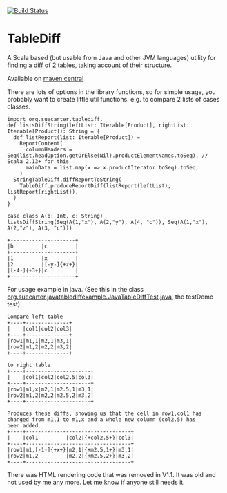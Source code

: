[![Build Status](https://github.com/smootoo/TableDiff/actions/workflows/ci.yml/badge.svg)](https://github.com/smootoo/TableDiff/actions/workflows/ci.yml)

TableDiff
=========

A Scala based (but usable from Java and other JVM languages) utility for finding a diff of 2 tables, taking account of their structure. 

Available on [maven central](http://search.maven.org/#artifactdetails|org.suecarter|tablediff_3|1.1|jar)

There are lots of options in the library functions, so for simple usage, you probably want to create little util functions.
e.g. to compare 2 lists of cases classes.
```
import org.suecarter.tablediff._
def listsDiffString(leftList: Iterable[Product], rightList: Iterable[Product]): String = {
  def listReport(list: Iterable[Product]) =
    ReportContent(
      columnHeaders = Seq(list.headOption.getOrElse(Nil).productElementNames.toSeq), // Scala 2.13+ for this
      mainData = list.map(x => x.productIterator.toSeq).toSeq,
    )
  StringTableDiff.diffReportToString(
    TableDiff.produceReportDiff(listReport(leftList), listReport(rightList)),
  )
}

case class A(b: Int, c: String)
listsDiffString(Seq(A(1,"x"), A(2,"y"), A(4, "c")), Seq(A(1,"x"), A(2,"z"), A(3, "c"))) 

+---------------------+
|b         |c         |
+---------------------+
|1         |x         |
|2         |[-y-]{+z+}|
|[-4-]{+3+}|c         |
+---------------------+
```
 
For usage example in java. (See this in the class [org.suecarter.javatablediffexample.JavaTableDiffTest.java](./SampleApp/src/test/java/org/suecarter/javatablediffexample/JavaTableDiffTest.java), the testDemo test)

```
Compare left table
+----+--------------+
|    |col1|col2|col3|
+----+--------------+
|row1|m1,1|m2,1|m3,1|
|row2|m1,2|m2,2|m3,2|
+----+--------------+

to right table
+----+---------------------+
|    |col1|col2|col2.5|col3|
+----+---------------------+
|row1|m1,x|m2,1|m2.5,1|m3,1|
|row2|m1,2|m2,2|m2.5,2|m3,2|
+----+---------------------+

Produces these diffs, showing us that the cell in row1,col1 has
changed from m1,1 to m1,x and a whole new column (col2.5) has 
been added.
+----+----------------------------------+
|    |col1         |col2|{+col2.5+}|col3|
+----+----------------------------------+
|row1|m1,[-1-]{+x+}|m2,1|{+m2.5,1+}|m3,1|
|row2|m1,2         |m2,2|{+m2.5,2+}|m3,2|
+----+----------------------------------+
```


There was HTML rendering code that was removed in V1.1. It was old and not used by me any more. Let me know if anyone still needs it.

